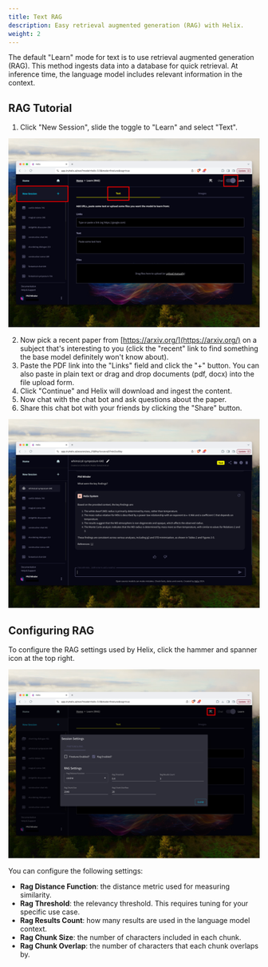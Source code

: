 ```yaml
---
title: Text RAG
description: Easy retrieval augmented generation (RAG) with Helix.
weight: 2
---
```


The default "Learn" mode for text is to use retrieval augmented generation (RAG). This method ingests data into a database for quick retrieval. At inference time, the language model includes relevant information in the context.

## RAG Tutorial

1. Click "New Session", slide the toggle to "Learn" and select "Text".

![](new-learn-session.png)

2. Now pick a recent paper from [https://arxiv.org/](https://arxiv.org/) on a subject that's interesting to you (click the "recent" link to find something the base model definitely won't know about).
3. Paste the PDF link into the "Links" field and click the "+" button. You can also paste in plain text or drag and drop documents (pdf, docx) into the file upload form.
4. Click "Continue" and Helix will download and ingest the content.
5. Now chat with the chat bot and ask questions about the paper.
6. Share this chat bot with your friends by clicking the "Share" button.

![](gsg-05.png)

## Configuring RAG

To configure the RAG settings used by Helix, click the hammer and spanner icon at the top right.

![](rag-settings.png)

You can configure the following settings:

- **Rag Distance Function**: the distance metric used for measuring similarity.
- **Rag Threshold**: the relevancy threshold. This requires tuning for your specific use case.
- **Rag Results Count**: how many results are used in the language model context.
- **Rag Chunk Size**: the number of characters included in each chunk.
- **Rag Chunk Overlap**: the number of characters that each chunk overlaps by.
